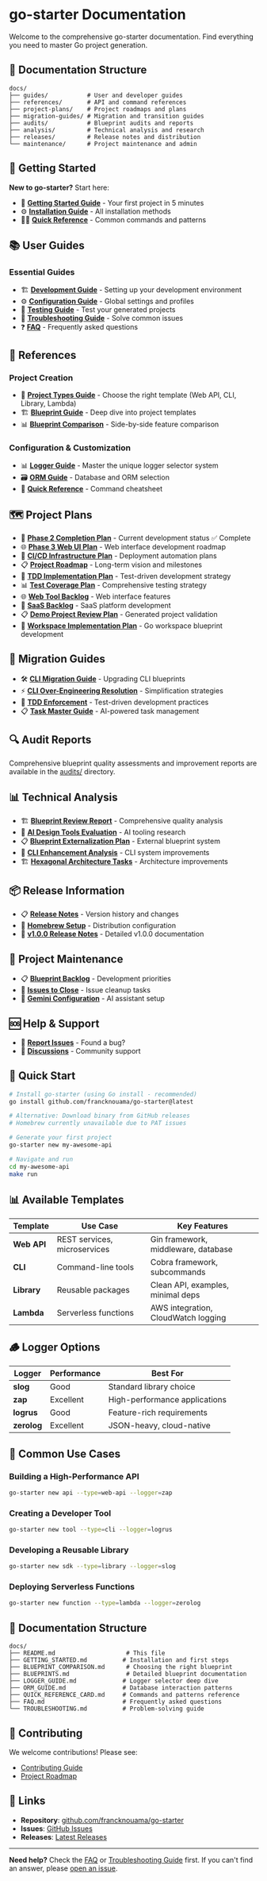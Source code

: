 # go-starter Documentation

Welcome to the comprehensive go-starter documentation. Find everything you need to master Go project generation.

## 📁 Documentation Structure

```
docs/
├── guides/           # User and developer guides
├── references/       # API and command references  
├── project-plans/    # Project roadmaps and plans
├── migration-guides/ # Migration and transition guides
├── audits/           # Blueprint audits and reports
├── analysis/         # Technical analysis and research
├── releases/         # Release notes and distribution
└── maintenance/      # Project maintenance and admin
```

## 🚀 Getting Started

**New to go-starter?** Start here:

- 📖 **[Getting Started Guide](guides/GETTING_STARTED.md)** - Your first project in 5 minutes
- ⚙️ **[Installation Guide](guides/INSTALLATION.md)** - All installation methods
- 🏃‍♂️ **[Quick Reference](references/QUICK_REFERENCE_CARD.md)** - Common commands and patterns

## 📚 User Guides

### Essential Guides
- 🏗️ **[Development Guide](guides/DEVELOPMENT.md)** - Setting up your development environment
- ⚙️ **[Configuration Guide](guides/CONFIGURATION.md)** - Global settings and profiles
- 🧪 **[Testing Guide](guides/TESTING_GUIDE.md)** - Test your generated projects
- 🔧 **[Troubleshooting Guide](guides/TROUBLESHOOTING.md)** - Solve common issues
- ❓ **[FAQ](guides/FAQ.md)** - Frequently asked questions

## 📖 References

### Project Creation
- 📖 **[Project Types Guide](references/PROJECT_TYPES.md)** - Choose the right template (Web API, CLI, Library, Lambda)
- 🏗️ **[Blueprint Guide](references/BLUEPRINTS.md)** - Deep dive into project templates
- 📊 **[Blueprint Comparison](references/BLUEPRINT_COMPARISON.md)** - Side-by-side feature comparison

### Configuration & Customization
- 📊 **[Logger Guide](references/LOGGER_GUIDE.md)** - Master the unique logger selector system
- 🗃️ **[ORM Guide](references/ORM_GUIDE.md)** - Database and ORM selection
- 📝 **[Quick Reference](references/QUICK_REFERENCE.md)** - Command cheatsheet

## 🗺️ Project Plans

- 🎯 **[Phase 2 Completion Plan](project-plans/PHASE_2_COMPLETION_PLAN.md)** - Current development status ✅ Complete
- 🌐 **[Phase 3 Web UI Plan](project-plans/PHASE_3_WEB_UI_DEVELOPMENT_PLAN.md)** - Web interface development roadmap  
- 🚀 **[CI/CD Infrastructure Plan](project-plans/CI_CD_INFRASTRUCTURE_IMPROVEMENT_PLAN.md)** - Deployment automation plans
- 📋 **[Project Roadmap](project-plans/PROJECT_ROADMAP.md)** - Long-term vision and milestones
- 🧪 **[TDD Implementation Plan](project-plans/TDD_IMPLEMENTATION_PLAN.md)** - Test-driven development strategy
- 📊 **[Test Coverage Plan](project-plans/TEST_COVERAGE_PLAN.md)** - Comprehensive testing strategy
- 🌐 **[Web Tool Backlog](project-plans/WEB_TOOL_BACKLOG.md)** - Web interface features
- 🏢 **[SaaS Backlog](project-plans/SAAS_BACKLOG.md)** - SaaS platform development
- 📋 **[Demo Project Review Plan](project-plans/DEMO_PROJECT_REVIEW_PLAN.md)** - Generated project validation
- 🔧 **[Workspace Implementation Plan](project-plans/WORKSPACE_IMPLEMENTATION_PLAN.md)** - Go workspace blueprint development

## 🔄 Migration Guides

- 🛠️ **[CLI Migration Guide](migration-guides/CLI_MIGRATION_GUIDE.md)** - Upgrading CLI blueprints
- ⚡ **[CLI Over-Engineering Resolution](migration-guides/CLI_OVER_ENGINEERING_COMPLETE_RESOLUTION.md)** - Simplification strategies
- 📝 **[TDD Enforcement](migration-guides/TDD-ENFORCEMENT.md)** - Test-driven development practices
- 📋 **[Task Master Guide](migration-guides/TASK_MASTER_GUIDE.md)** - AI-powered task management

## 🔍 Audit Reports

Comprehensive blueprint quality assessments and improvement reports are available in the [audits/](audits/) directory.

## 📊 Technical Analysis

- 🏗️ **[Blueprint Review Report](analysis/BLUEPRINT_REVIEW_REPORT.md)** - Comprehensive quality analysis
- 🤖 **[AI Design Tools Evaluation](analysis/AI_DESIGN_TOOLS_EVALUATION.md)** - AI tooling research
- 📋 **[Blueprint Externalization Plan](analysis/BLUEPRINT_EXTERNALIZATION_PLAN.md)** - External blueprint system
- 🔧 **[CLI Enhancement Analysis](analysis/CLI_ENHANCEMENT_TICKET.md)** - CLI system improvements
- 🏗️ **[Hexagonal Architecture Tasks](analysis/HEXAGONAL_ARCHITECTURE_REMEDIATION_TASKS.md)** - Architecture improvements

## 📦 Release Information

- 📋 **[Release Notes](releases/RELEASE_NOTES.md)** - Version history and changes
- 🍺 **[Homebrew Setup](releases/HOMEBREW_SETUP.md)** - Distribution configuration
- 📖 **[v1.0.0 Release Notes](releases/RELEASE_NOTES_v1.0.0.md)** - Detailed v1.0.0 documentation

## 🔧 Project Maintenance

- 📋 **[Blueprint Backlog](maintenance/BLUEPRINT_BACKLOG.md)** - Development priorities
- 🐛 **[Issues to Close](maintenance/ISSUES_TO_CLOSE.md)** - Issue cleanup tasks
- 🤖 **[Gemini Configuration](maintenance/GEMINI.md)** - AI assistant setup

## 🆘 Help & Support

- 🐛 **[Report Issues](https://github.com/francknouama/go-starter/issues)** - Found a bug?
- 💬 **[Discussions](https://github.com/francknouama/go-starter/discussions)** - Community support

## 🚀 Quick Start

```bash
# Install go-starter (using Go install - recommended)
go install github.com/francknouama/go-starter@latest

# Alternative: Download binary from GitHub releases
# Homebrew currently unavailable due to PAT issues

# Generate your first project
go-starter new my-awesome-api

# Navigate and run
cd my-awesome-api
make run
```

## 📊 Available Templates

| Template | Use Case | Key Features |
|----------|----------|--------------|
| **Web API** | REST services, microservices | Gin framework, middleware, database |
| **CLI** | Command-line tools | Cobra framework, subcommands |
| **Library** | Reusable packages | Clean API, examples, minimal deps |
| **Lambda** | Serverless functions | AWS integration, CloudWatch logging |

## 🪵 Logger Options

| Logger | Performance | Best For |
|--------|-------------|----------|
| **slog** | Good | Standard library choice |
| **zap** | Excellent | High-performance applications |
| **logrus** | Good | Feature-rich requirements |
| **zerolog** | Excellent | JSON-heavy, cloud-native |

## 🎯 Common Use Cases

### Building a High-Performance API
```bash
go-starter new api --type=web-api --logger=zap
```

### Creating a Developer Tool
```bash
go-starter new tool --type=cli --logger=logrus
```

### Developing a Reusable Library
```bash
go-starter new sdk --type=library --logger=slog
```

### Deploying Serverless Functions
```bash
go-starter new function --type=lambda --logger=zerolog
```

## 📖 Documentation Structure

```
docs/
├── README.md                    # This file
├── GETTING_STARTED.md          # Installation and first steps
├── BLUEPRINT_COMPARISON.md      # Choosing the right blueprint
├── BLUEPRINTS.md                # Detailed blueprint documentation
├── LOGGER_GUIDE.md             # Logger selector deep dive
├── ORM_GUIDE.md                # Database interaction patterns
├── QUICK_REFERENCE_CARD.md     # Commands and patterns reference
├── FAQ.md                      # Frequently asked questions
└── TROUBLESHOOTING.md          # Problem-solving guide
```

## 🤝 Contributing

We welcome contributions! Please see:
- [Contributing Guide](../CONTRIBUTING.md)
- [Project Roadmap](project-plans/PROJECT_ROADMAP.md)

## 🔗 Links

- **Repository**: [github.com/francknouama/go-starter](https://github.com/francknouama/go-starter)
- **Issues**: [GitHub Issues](https://github.com/francknouama/go-starter/issues)
- **Releases**: [Latest Releases](https://github.com/francknouama/go-starter/releases)

---

**Need help?** Check the [FAQ](FAQ.md) or [Troubleshooting Guide](TROUBLESHOOTING.md) first. If you can't find an answer, please [open an issue](https://github.com/francknouama/go-starter/issues/new).